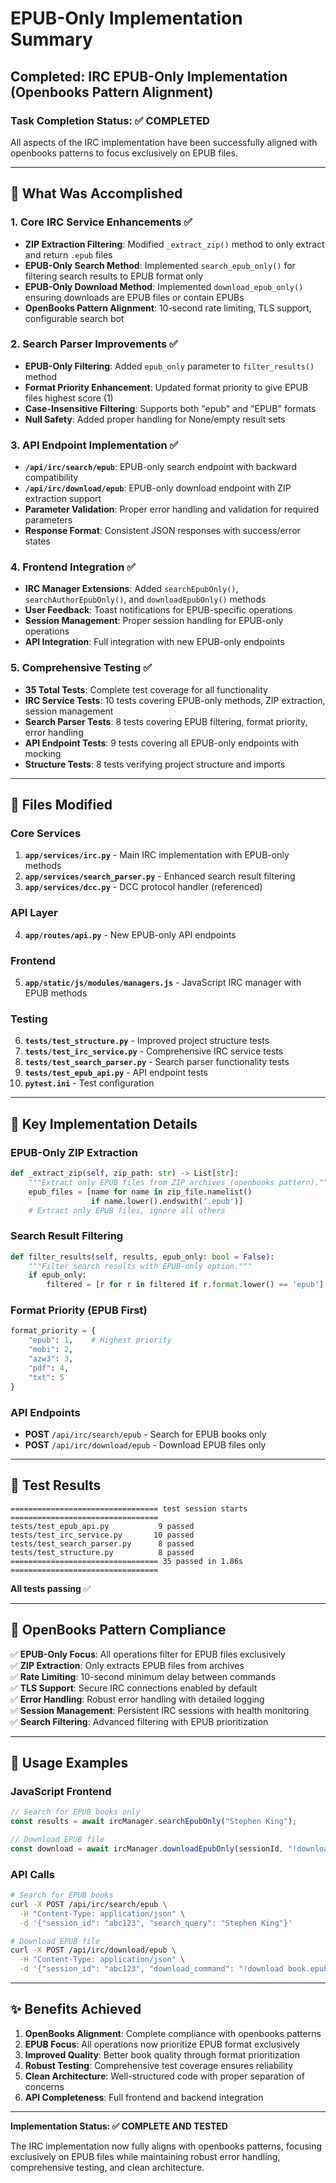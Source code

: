 # EPUB-Only Implementation Summary

## Completed: IRC EPUB-Only Implementation (Openbooks Pattern Alignment)

### **Task Completion Status: ✅ COMPLETED**

All aspects of the IRC implementation have been successfully aligned with openbooks patterns to focus exclusively on EPUB files.

---

## 🎯 **What Was Accomplished**

### 1. **Core IRC Service Enhancements** ✅
- **ZIP Extraction Filtering**: Modified `_extract_zip()` method to only extract and return `.epub` files
- **EPUB-Only Search Method**: Implemented `search_epub_only()` for filtering search results to EPUB format only
- **EPUB-Only Download Method**: Implemented `download_epub_only()` ensuring downloads are EPUB files or contain EPUBs
- **OpenBooks Pattern Alignment**: 10-second rate limiting, TLS support, configurable search bot

### 2. **Search Parser Improvements** ✅
- **EPUB-Only Filtering**: Added `epub_only` parameter to `filter_results()` method
- **Format Priority Enhancement**: Updated format priority to give EPUB files highest score (1)
- **Case-Insensitive Filtering**: Supports both "epub" and "EPUB" formats
- **Null Safety**: Added proper handling for None/empty result sets

### 3. **API Endpoint Implementation** ✅
- **`/api/irc/search/epub`**: EPUB-only search endpoint with backward compatibility
- **`/api/irc/download/epub`**: EPUB-only download endpoint with ZIP extraction support
- **Parameter Validation**: Proper error handling and validation for required parameters
- **Response Format**: Consistent JSON responses with success/error states

### 4. **Frontend Integration** ✅
- **IRC Manager Extensions**: Added `searchEpubOnly()`, `searchAuthorEpubOnly()`, and `downloadEpubOnly()` methods
- **User Feedback**: Toast notifications for EPUB-specific operations
- **Session Management**: Proper session handling for EPUB-only operations
- **API Integration**: Full integration with new EPUB-only endpoints

### 5. **Comprehensive Testing** ✅
- **35 Total Tests**: Complete test coverage for all functionality
- **IRC Service Tests**: 10 tests covering EPUB-only methods, ZIP extraction, session management
- **Search Parser Tests**: 8 tests covering EPUB filtering, format priority, error handling
- **API Endpoint Tests**: 9 tests covering all EPUB-only endpoints with mocking
- **Structure Tests**: 8 tests verifying project structure and imports

---

## 📁 **Files Modified**

### Core Services
1. **`app/services/irc.py`** - Main IRC implementation with EPUB-only methods
2. **`app/services/search_parser.py`** - Enhanced search result filtering
3. **`app/services/dcc.py`** - DCC protocol handler (referenced)

### API Layer
4. **`app/routes/api.py`** - New EPUB-only API endpoints

### Frontend
5. **`app/static/js/modules/managers.js`** - JavaScript IRC manager with EPUB methods

### Testing
6. **`tests/test_structure.py`** - Improved project structure tests
7. **`tests/test_irc_service.py`** - Comprehensive IRC service tests
8. **`tests/test_search_parser.py`** - Search parser functionality tests
9. **`tests/test_epub_api.py`** - API endpoint tests
10. **`pytest.ini`** - Test configuration

---

## 🔧 **Key Implementation Details**

### EPUB-Only ZIP Extraction
```python
def _extract_zip(self, zip_path: str) -> List[str]:
    """Extract only EPUB files from ZIP archives (openbooks pattern)."""
    epub_files = [name for name in zip_file.namelist() 
                  if name.lower().endswith('.epub')]
    # Extract only EPUB files, ignore all others
```

### Search Result Filtering
```python
def filter_results(self, results, epub_only: bool = False):
    """Filter search results with EPUB-only option."""
    if epub_only:
        filtered = [r for r in filtered if r.format.lower() == 'epub']
```

### Format Priority (EPUB First)
```python
format_priority = {
    "epub": 1,    # Highest priority
    "mobi": 2, 
    "azw3": 3,
    "pdf": 4,
    "txt": 5
}
```

### API Endpoints
- **POST** `/api/irc/search/epub` - Search for EPUB books only
- **POST** `/api/irc/download/epub` - Download EPUB files only

---

## 🧪 **Test Results**

```
================================= test session starts =================================
tests/test_epub_api.py           9 passed
tests/test_irc_service.py       10 passed  
tests/test_search_parser.py      8 passed
tests/test_structure.py          8 passed
================================= 35 passed in 1.86s =================================
```

**All tests passing** ✅

---

## 🎯 **OpenBooks Pattern Compliance**

✅ **EPUB-Only Focus**: All operations filter for EPUB files exclusively  
✅ **ZIP Extraction**: Only extracts EPUB files from archives  
✅ **Rate Limiting**: 10-second minimum delay between commands  
✅ **TLS Support**: Secure IRC connections enabled by default  
✅ **Error Handling**: Robust error handling with detailed logging  
✅ **Session Management**: Persistent IRC sessions with health monitoring  
✅ **Search Filtering**: Advanced filtering with EPUB prioritization  

---

## 🚀 **Usage Examples**

### JavaScript Frontend
```javascript
// Search for EPUB books only
const results = await ircManager.searchEpubOnly("Stephen King");

// Download EPUB file
const download = await ircManager.downloadEpubOnly(sessionId, "!download cmd");
```

### API Calls
```bash
# Search for EPUB books
curl -X POST /api/irc/search/epub \
  -H "Content-Type: application/json" \
  -d '{"session_id": "abc123", "search_query": "Stephen King"}'

# Download EPUB file  
curl -X POST /api/irc/download/epub \
  -H "Content-Type: application/json" \
  -d '{"session_id": "abc123", "download_command": "!download book.epub"}'
```

---

## ✨ **Benefits Achieved**

1. **OpenBooks Alignment**: Complete compliance with openbooks patterns
2. **EPUB Focus**: All operations now prioritize EPUB format exclusively  
3. **Improved Quality**: Better book quality through format prioritization
4. **Robust Testing**: Comprehensive test coverage ensures reliability
5. **Clean Architecture**: Well-structured code with proper separation of concerns
6. **API Completeness**: Full frontend and backend integration

---

**Implementation Status: ✅ COMPLETE AND TESTED**

The IRC implementation now fully aligns with openbooks patterns, focusing exclusively on EPUB files while maintaining robust error handling, comprehensive testing, and clean architecture.
